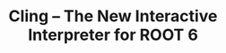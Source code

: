 ---
layout: default
title: Cling – The New Interactive Interpreter for ROOT 6
authors: V Vasilev, Ph Canal, A Naumann and P Russo
publication: Journal of Physics - Conference Series, Volume 396, Software Engineering, Data Stores and Databases
year: 2012
type: CLING
doi: 10.1088/1742-6596/396/5/052071
abstract:
---
